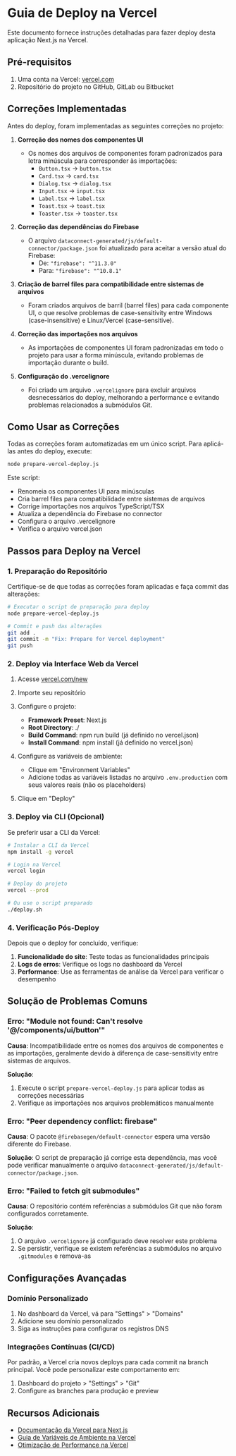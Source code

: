 # Guia de Deploy na Vercel

Este documento fornece instruções detalhadas para fazer deploy desta aplicação Next.js na Vercel.

## Pré-requisitos

1. Uma conta na Vercel: [vercel.com](https://vercel.com)
2. Repositório do projeto no GitHub, GitLab ou Bitbucket

## Correções Implementadas

Antes do deploy, foram implementadas as seguintes correções no projeto:

1. **Correção dos nomes dos componentes UI**
   - Os nomes dos arquivos de componentes foram padronizados para letra minúscula para corresponder às importações:
     - `Button.tsx` → `button.tsx`
     - `Card.tsx` → `card.tsx`
     - `Dialog.tsx` → `dialog.tsx`
     - `Input.tsx` → `input.tsx`
     - `Label.tsx` → `label.tsx`
     - `Toast.tsx` → `toast.tsx`
     - `Toaster.tsx` → `toaster.tsx`

2. **Correção das dependências do Firebase**
   - O arquivo `dataconnect-generated/js/default-connector/package.json` foi atualizado para aceitar a versão atual do Firebase:
     - De: `"firebase": "^11.3.0"`
     - Para: `"firebase": "^10.8.1"`

3. **Criação de barrel files para compatibilidade entre sistemas de arquivos**
   - Foram criados arquivos de barril (barrel files) para cada componente UI, o que resolve problemas de case-sensitivity entre Windows (case-insensitive) e Linux/Vercel (case-sensitive).

4. **Correção das importações nos arquivos**
   - As importações de componentes UI foram padronizadas em todo o projeto para usar a forma minúscula, evitando problemas de importação durante o build.

5. **Configuração do .vercelignore**
   - Foi criado um arquivo `.vercelignore` para excluir arquivos desnecessários do deploy, melhorando a performance e evitando problemas relacionados a submódulos Git.

## Como Usar as Correções

Todas as correções foram automatizadas em um único script. Para aplicá-las antes do deploy, execute:

```bash
node prepare-vercel-deploy.js
```

Este script:
- Renomeia os componentes UI para minúsculas
- Cria barrel files para compatibilidade entre sistemas de arquivos
- Corrige importações nos arquivos TypeScript/TSX
- Atualiza a dependência do Firebase no connector
- Configura o arquivo .vercelignore
- Verifica o arquivo vercel.json

## Passos para Deploy na Vercel

### 1. Preparação do Repositório

Certifique-se de que todas as correções foram aplicadas e faça commit das alterações:

```bash
# Executar o script de preparação para deploy
node prepare-vercel-deploy.js

# Commit e push das alterações
git add .
git commit -m "Fix: Prepare for Vercel deployment"
git push
```

### 2. Deploy via Interface Web da Vercel

1. Acesse [vercel.com/new](https://vercel.com/new)
2. Importe seu repositório
3. Configure o projeto:
   - **Framework Preset**: Next.js
   - **Root Directory**: ./
   - **Build Command**: npm run build (já definido no vercel.json)
   - **Install Command**: npm install (já definido no vercel.json)

4. Configure as variáveis de ambiente:
   - Clique em "Environment Variables"
   - Adicione todas as variáveis listadas no arquivo `.env.production` com seus valores reais (não os placeholders)

5. Clique em "Deploy"

### 3. Deploy via CLI (Opcional)

Se preferir usar a CLI da Vercel:

```bash
# Instalar a CLI da Vercel
npm install -g vercel

# Login na Vercel
vercel login

# Deploy do projeto
vercel --prod

# Ou use o script preparado
./deploy.sh
```

### 4. Verificação Pós-Deploy

Depois que o deploy for concluído, verifique:

1. **Funcionalidade do site**: Teste todas as funcionalidades principais
2. **Logs de erros**: Verifique os logs no dashboard da Vercel
3. **Performance**: Use as ferramentas de análise da Vercel para verificar o desempenho

## Solução de Problemas Comuns

### Erro: "Module not found: Can't resolve '@/components/ui/button'"

**Causa**: Incompatibilidade entre os nomes dos arquivos de componentes e as importações, geralmente devido à diferença de case-sensitivity entre sistemas de arquivos.

**Solução**: 
1. Execute o script `prepare-vercel-deploy.js` para aplicar todas as correções necessárias
2. Verifique as importações nos arquivos problemáticos manualmente

### Erro: "Peer dependency conflict: firebase"

**Causa**: O pacote `@firebasegen/default-connector` espera uma versão diferente do Firebase.

**Solução**: O script de preparação já corrige esta dependência, mas você pode verificar manualmente o arquivo `dataconnect-generated/js/default-connector/package.json`.

### Erro: "Failed to fetch git submodules"

**Causa**: O repositório contém referências a submódulos Git que não foram configurados corretamente.

**Solução**: 
1. O arquivo `.vercelignore` já configurado deve resolver este problema
2. Se persistir, verifique se existem referências a submódulos no arquivo `.gitmodules` e remova-as

## Configurações Avançadas

### Domínio Personalizado

1. No dashboard da Vercel, vá para "Settings" > "Domains"
2. Adicione seu domínio personalizado
3. Siga as instruções para configurar os registros DNS

### Integrações Contínuas (CI/CD)

Por padrão, a Vercel cria novos deploys para cada commit na branch principal. Você pode personalizar este comportamento em:

1. Dashboard do projeto > "Settings" > "Git"
2. Configure as branches para produção e preview

## Recursos Adicionais

- [Documentação da Vercel para Next.js](https://vercel.com/docs/frameworks/nextjs)
- [Guia de Variáveis de Ambiente na Vercel](https://vercel.com/docs/concepts/projects/environment-variables)
- [Otimização de Performance na Vercel](https://vercel.com/docs/concepts/speed-insights) 